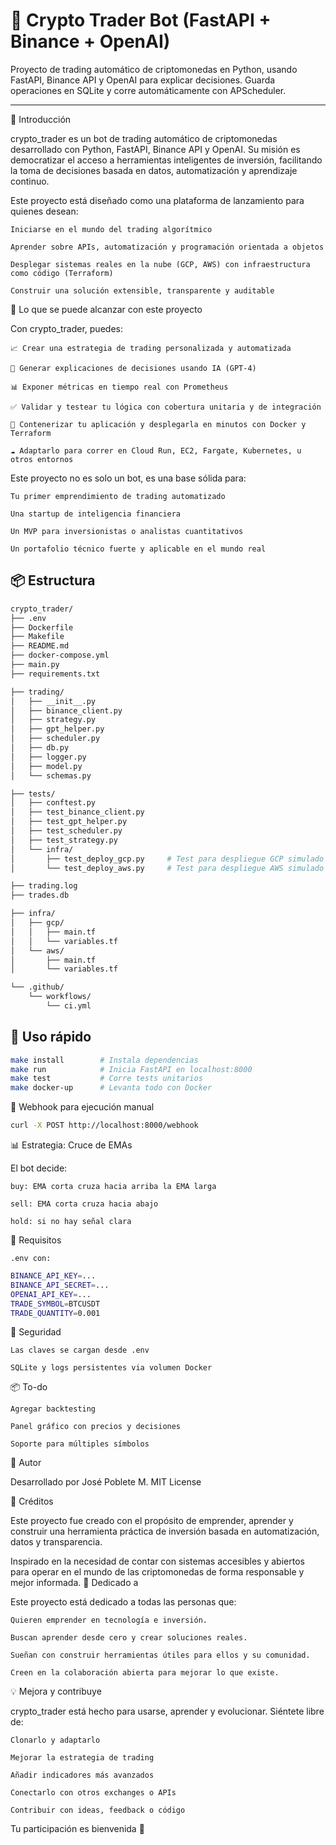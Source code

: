 # 🤖 Crypto Trader Bot (FastAPI + Binance + OpenAI)

Proyecto de trading automático de criptomonedas en Python, usando FastAPI, Binance API y OpenAI para explicar decisiones. Guarda operaciones en SQLite y corre automáticamente con APScheduler.

---

🧠 Introducción

crypto_trader es un bot de trading automático de criptomonedas desarrollado con Python, FastAPI, Binance API y OpenAI. Su misión es democratizar el acceso a herramientas inteligentes de inversión, facilitando la toma de decisiones basada en datos, automatización y aprendizaje continuo.

Este proyecto está diseñado como una plataforma de lanzamiento para quienes desean:

    Iniciarse en el mundo del trading algorítmico

    Aprender sobre APIs, automatización y programación orientada a objetos

    Desplegar sistemas reales en la nube (GCP, AWS) con infraestructura como código (Terraform)

    Construir una solución extensible, transparente y auditable

🚀 Lo que se puede alcanzar con este proyecto

Con crypto_trader, puedes:

    📈 Crear una estrategia de trading personalizada y automatizada

    🧠 Generar explicaciones de decisiones usando IA (GPT-4)

    📊 Exponer métricas en tiempo real con Prometheus

    ✅ Validar y testear tu lógica con cobertura unitaria y de integración

    🐳 Contenerizar tu aplicación y desplegarla en minutos con Docker y Terraform

    ☁️ Adaptarlo para correr en Cloud Run, EC2, Fargate, Kubernetes, u otros entornos

Este proyecto no es solo un bot, es una base sólida para:

    Tu primer emprendimiento de trading automatizado

    Una startup de inteligencia financiera

    Un MVP para inversionistas o analistas cuantitativos

    Un portafolio técnico fuerte y aplicable en el mundo real

## 📦 Estructura
```bash
crypto_trader/
├── .env
├── Dockerfile
├── Makefile
├── README.md
├── docker-compose.yml
├── main.py
├── requirements.txt

├── trading/
│   ├── __init__.py
│   ├── binance_client.py
│   ├── strategy.py
│   ├── gpt_helper.py
│   ├── scheduler.py
│   ├── db.py
│   ├── logger.py
│   ├── model.py
│   └── schemas.py

├── tests/
│   ├── conftest.py
│   ├── test_binance_client.py
│   ├── test_gpt_helper.py
│   ├── test_scheduler.py
│   ├── test_strategy.py
│   └── infra/
│       ├── test_deploy_gcp.py     # Test para despliegue GCP simulado o real
│       └── test_deploy_aws.py     # Test para despliegue AWS simulado o real

├── trading.log
├── trades.db

├── infra/
│   ├── gcp/
│   │   ├── main.tf
│   │   └── variables.tf
│   └── aws/
│       ├── main.tf
│       └── variables.tf

└── .github/
    └── workflows/
        └── ci.yml

```

## 🚀 Uso rápido

```bash
make install        # Instala dependencias
make run            # Inicia FastAPI en localhost:8000
make test           # Corre tests unitarios
make docker-up      # Levanta todo con Docker
```


🔁 Webhook para ejecución manual

```bash
curl -X POST http://localhost:8000/webhook
```

📊 Estrategia: Cruce de EMAs

El bot decide:

    buy: EMA corta cruza hacia arriba la EMA larga

    sell: EMA corta cruza hacia abajo

    hold: si no hay señal clara

📄 Requisitos

    .env con:


```bash
BINANCE_API_KEY=...
BINANCE_API_SECRET=...
OPENAI_API_KEY=...
TRADE_SYMBOL=BTCUSDT
TRADE_QUANTITY=0.001
```

🔐 Seguridad

    Las claves se cargan desde .env

    SQLite y logs persistentes via volumen Docker

📦 To-do

    Agregar backtesting

    Panel gráfico con precios y decisiones

    Soporte para múltiples símbolos

🧠 Autor

Desarrollado por José Poblete M.
MIT License

🙌 Créditos

Este proyecto fue creado con el propósito de emprender, aprender y construir una herramienta práctica de inversión basada en automatización, datos y transparencia.

Inspirado en la necesidad de contar con sistemas accesibles y abiertos para operar en el mundo de las criptomonedas de forma responsable y mejor informada.
🚀 Dedicado a

Este proyecto está dedicado a todas las personas que:

    Quieren emprender en tecnología e inversión.

    Buscan aprender desde cero y crear soluciones reales.

    Sueñan con construir herramientas útiles para ellos y su comunidad.

    Creen en la colaboración abierta para mejorar lo que existe.

💡 Mejora y contribuye

crypto_trader está hecho para usarse, aprender y evolucionar.
Siéntete libre de:

    Clonarlo y adaptarlo

    Mejorar la estrategia de trading

    Añadir indicadores más avanzados

    Conectarlo con otros exchanges o APIs

    Contribuir con ideas, feedback o código

Tu participación es bienvenida 🤝